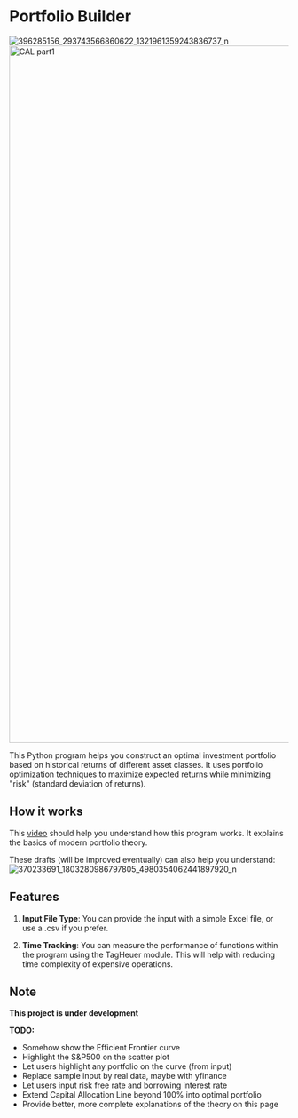 # Portfolio Builder
![396285156_293743566860622_1321961359243836737_n](https://github.com/willburgir/PortfolioBuilder/assets/68487952/3f7fa114-0c28-47e1-82a7-a9de5ea9a9ea)
<img width="1255" alt="CAL part1" src="https://github.com/willburgir/PortfolioBuilder/assets/68487952/32931f1f-fb53-484f-96d2-535910621001">


This Python program helps you construct an optimal investment portfolio based on historical returns of different asset classes. It uses portfolio optimization techniques to maximize expected returns while minimizing "risk" (standard deviation of returns).

## How it works
This [video](https://www.youtube.com/watch?v=x45D7sIb9Mw) should help you understand how this program works. It explains the basics of modern portfolio theory. 

These drafts (will be improved eventually) can also help you understand:
![370233691_1803280986797805_4980354062441897920_n](https://github.com/willburgir/PortfolioBuilder/assets/68487952/54e9ab93-b222-4377-aa27-25f2af3f613e)


## Features

1. **Input File Type**: You can provide the input with a simple Excel file, or use a .csv if you prefer.

2. **Time Tracking**: You can measure the performance of functions within the program using the TagHeuer module. This will help with reducing time complexity of expensive operations. 

## Note
**This project is under development**

**TODO:**
- Somehow show the Efficient Frontier curve
- Highlight the S&P500 on the scatter plot  
- Let users highlight any portfolio on the curve (from input)
- Replace sample input by real data, maybe with yfinance
- Let users input risk free rate and borrowing interest rate
- Extend Capital Allocation Line beyond 100% into optimal portfolio
- Provide better, more complete explanations of the theory on this page
